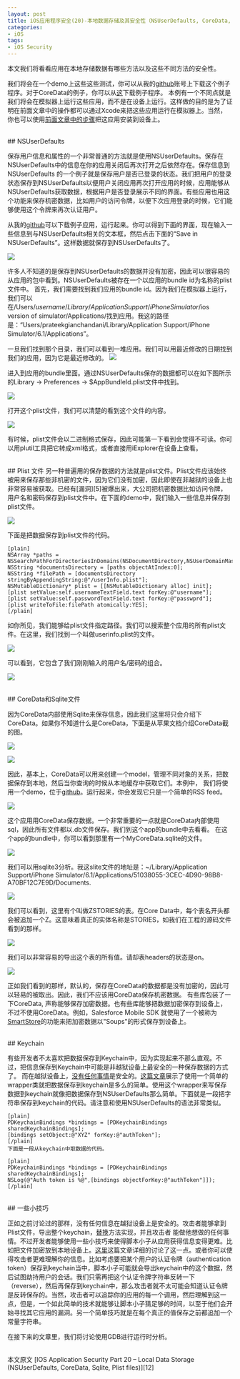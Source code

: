 ```yaml
---
layout: post  
title: iOS应用程序安全(20)-本地数据存储及其安全性（NSUserDefaults, CoreData, Sqlite, Plist 文件）  
categories:  
- iOS  
tags:    
- iOS Security
---   
```




本文我们将看看应用在本地存储数据有哪些方法以及这些不同方法的安全性。

我们将会在一个demo上这些这些测试，你可以从我的[github][1]账号上下载这个例子程序。对于CoreData的例子，你可以从[这][2]下载例子程序。
本例有一个不同点就是我们将会在模拟器上运行这些应用，而不是在设备上运行。这样做的目的是为了证明在前面文章中的操作都可以通过Xcode来把这些应用运行在模拟器上。当然，你也可以使用[前面文章中的步骤][4]把这应用安装到设备上。

<br>
## NSUserDefaults

保存用户信息和属性的一个非常普通的方法就是使用NSUserDefaults。保存在NSUserDefaults中的信息在你的应用关闭后再次打开之后依然存在。保存信息到NSUserDefaults
的一个例子就是保存用户是否已登录的状态。我们把用户的登录状态保存到NSUserDefaults以便用户关闭应用再次打开应用的时候，应用能够从NSUserDefaults获取数据，根据用户是否登录展示不同的界面。有些应用也用这个功能来保存机密数据，比如用户的访问令牌，以便下次应用登录的时候，它们能够使用这个令牌来再次认证用户。


从我的[github][1]可以下载例子应用，运行起来。你可以得到下面的界面，现在输入一些信息到与NSUserDefaults相关的文本框，然后点击下面的“Save in NSUserDefaults”。这样数据就保存到NSUserDefaults了。

![](http://resources.infosecinstitute.com/wp-content/uploads/101613_1214_IOSApplicat1.png)

许多人不知道的是保存到NSUserDefaults的数据并没有加密，因此可以很容易的从应用的包中看到。NSUserDefaults被存在一个以应用的bundle id为名称的plist文件中。
首先，我们需要找到我们应用的bundle id。因为我们在模拟器上运行，我们可以在/Users/$username/Library/Application Support/iPhone Simulator/$ios version of simulator/Applications/找到应用。我这的路径是：“Users/prateekgianchandani/Library/Application Support/iPhone Simulator/6.1/Applications”。

一旦我们找到那个目录，我们可以看到一堆应用。我们可以用最近修改的日期找到我们的应用，因为它是最近修改的。
![](http://resources.infosecinstitute.com/wp-content/uploads/101613_1214_IOSApplicat2.png)

进入到应用的bundle里面。通过NSUserDefaults保存的数据都可以在如下图所示的Library -> Preferences -> $AppBundleId.plist文件中找到。

![](http://resources.infosecinstitute.com/wp-content/uploads/101613_1214_IOSApplicat3.png)

打开这个plist文件，我们可以清楚的看到这个文件的内容。

![](http://resources.infosecinstitute.com/wp-content/uploads/101613_1214_IOSApplicat4.png)

有时候，plist文件会以二进制格式保存，因此可能第一下看到会觉得不可读。你可以用plutil工具把它转成xml格式，或者直接用iExplorer在设备上查看。

<br>
## Plist 文件
另一种普遍用的保存数据的方法就是plist文件。Plist文件应该始终被用来保存那些非机密的文件，因为它们没有加密，因此即使在非越狱的设备上也非常容易被获取。已经有[漏洞][5]被爆出来，大公司把机密数据比如访问令牌，用户名和密码保存到plist文件中。在下面的demo中，我们输入一些信息并保存到plist文件。

![](http://resources.infosecinstitute.com/wp-content/uploads/101613_1214_IOSApplicat5.png)

下面是把数据保存到plist文件的代码。

    [plain]
    NSArray *paths = NSSearchPathForDirectoriesInDomains(NSDocumentDirectory,NSUserDomainMask,YES);
    NSString *documentsDirectory = [paths objectAtIndex:0];
    NSString *filePath = [documentsDirectory stringByAppendingString:@"/userInfo.plist"];
    NSMutableDictionary* plist = [[NSMutableDictionary alloc] init];
    [plist setValue:self.usernameTextField.text forKey:@"username"];
    [plist setValue:self.passwordTextField.text forKey:@"passwprd"];
    [plist writeToFile:filePath atomically:YES];
    [/plain]

如你所见，我们能够给plist文件指定路径。我们可以搜索整个应用的所有plist文件。在这里，我们找到一个叫做userinfo.plist的文件。

![](http://resources.infosecinstitute.com/wp-content/uploads/101613_1214_IOSApplicat6.png)

可以看到，它包含了我们刚刚输入的用户名/密码的组合。

![](http://resources.infosecinstitute.com/wp-content/uploads/101613_1214_IOSApplicat7.png)

<br>
## CoreData和Sqlite文件

因为CoreData内部使用Sqlite来保存信息，因此我们这里将只会介绍下CoreData。如果你不知道什么是CoreData，下面是从苹果文档介绍CoreData截的图。

![](http://resources.infosecinstitute.com/wp-content/uploads/101613_1214_IOSApplicat8.png)

![](http://resources.infosecinstitute.com/wp-content/uploads/101613_1214_IOSApplicat9.png)

因此，基本上，CoreData可以用来创建一个model，管理不同对象的关系，把数据保存到本地，然后当你查询的时候从本地缓存中获取它们。本例中，
我们将使用一个demo，位于[github][6]。运行起来，你会发现它只是一个简单的RSS feed。



![](http://resources.infosecinstitute.com/wp-content/uploads/101613_1214_IOSApplicat10.png)

这个应用用CoreData保存数据。一个非常重要的一点就是CoreData内部使用sql，因此所有文件都以.db文件保存。我们到这个app的bundle中去看看。
在这个app的bundle中，你可以看到那里有一个MyCoreData.sqlite的文件。

![](http://resources.infosecinstitute.com/wp-content/uploads/101613_1214_IOSApplicat11.png)

我们可以用sqlite3分析。我这slite文件的地址是：~/Library/Application Support/iPhone Simulator/6.1/Applications/51038055-3CEC-4D90-98B8-A70BF12C7E9D/Documents.


![](http://resources.infosecinstitute.com/wp-content/uploads/101613_1214_IOSApplicat12.png)

我们可以看到，这里有个叫做ZSTORIES的表。在Core Data中，每个表名开头都会被追加一个Z。这意味着真正的实体名称是STORIES，如我们在工程的源码文件看到的那样。

![](http://resources.infosecinstitute.com/wp-content/uploads/101613_1214_IOSApplicat13.png)

我们可以非常容易的导出这个表的所有值。请却表headers的状态是on。

![](http://resources.infosecinstitute.com/wp-content/uploads/101613_1214_IOSApplicat14.png)


正如我们看到的那样，默认的，保存在CoreData的数据都是没有加密的，因此可以轻易的被取出。因此，我们不应该用CoreData保存机密数据。
有些库包装了一下CoreData, 声称能够保存加密数据。也有些库能够把数据加密保存到设备上，不过不使用CoreData。例如，Salesforce Mobile SDK
就使用了一个被称为[SmartStore][7]的功能来把加密数据以"Soups"的形式保存到设备上。

<br>
## Keychain

有些开发者不太喜欢把数据保存到Keychain中，因为实现起来不那么直观。不过，把信息保存到Keychain中可能是非越狱设备上最安全的一种保存数据的方式了。
而在越狱设备上，[没有任何事情][8]是安全的。[这篇文章][9]展示了使用一个简单的wrapper类就把数据保存到keychain是多么的简单。使用这个wrapper来写保存
数据到keychain就像把数据保存到NSUserDefaults那么简单。下面就是一段把字符串保存到keychain的代码。请注意和使用NSUserDefaults的语法非常类似。

    [plain]
    PDKeychainBindings *bindings = [PDKeychainBindings sharedKeychainBindings];
    [bindings setObject:@"XYZ" forKey:@"authToken"];
    [/plain]
    下面是一段从keychain中取数据的代码。
    
    [plain]
    PDKeychainBindings *bindings = [PDKeychainBindings sharedKeychainBindings];
    NSLog(@"Auth token is %@",[bindings objectForKey:@"authToken"]]);
    [/plain]

<br>
## 一些小技巧





正如之前讨论过的那样，没有任何信息在越狱设备上是安全的。攻击者能够拿到Plist文件，导出整个keychain，[替换][10]方法实现，并且攻击者
能做他想做的任何事情。不过开发者能够使用一些小技巧来使得脚本小子从应用获得信息变得更难。比如把文件加密放到本地设备上。[这里][11]这篇文章详细的讨论了这一点。或者你可以使得攻击者更难理解你的信息。比如考虑要把某个用户的认证令牌（authentication token）保存到keychain当中，脚本小子可能就会导出keychain中的这个数据，然后试图劫持用户的会话。我们只需再把这个认证令牌字符串反转一下（reverse），然后再保存到keychain中，那么攻击者就不太可能会知道认证令牌是反转保存的。当然，攻击者可以追踪你的应用的每一个调用，然后理解到这一点，但是，一个如此简单的技术就能够让脚本小子猜足够的时间，以至于他们会开始寻找其它应用的漏洞。另一个简单技巧就是在每个真正的值保存之前都追加一个常量字符串。

在接下来的文章里，我们将讨论使用GDB进行运行时分析。



 <br/>
本文原文 [IOS Application Security Part 20 – Local Data Storage (NSUserDefaults, CoreData, Sqlite, Plist files)][12]



[1]:https://github.com/prateek147/localDataStorageDemo
[2]:https://github.com/ChrisDrit/Core-Data-Example-Code
[3]:http://highaltitudehacks.com/security/
[4]:http://wufawei.com/2013/11/ios-application-security-7/
[5]:http://garethwright.com/facebook-mobile-ecurity-hole-allows-identity-theft/
[6]:https://github.com/ChrisDrit/Core-Data-Example-Code
[7]:http://www.modelmetrics.com/tomgersic/storing-data-offline-with-salesforce-mobile-sdk-smartstore/
[8]:http://wufawei.com/2013/11/ios-application-security-12/
[9]:http://highaltitudehacks.com/2013/09/17/ios-dev-storing-info-in-keychain-with-nsuserdefaults-like-syntax
[10]:http://wufawei.com/2013/11/ios-application-security-8/
[11]:http://highaltitudehacks.com/2013/09/26/ios-dev-encrypted-images-and-saving-them-in-app-sandbox
[12]:http://resources.infosecinstitute.com/ios-application-security-part-20-local-data-storage-nsuserdefaults-coredata-sqlite-plist-files/


